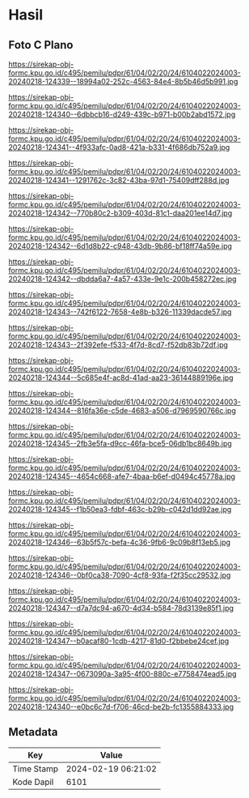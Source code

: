 # Hasil

## Foto C Plano

https://sirekap-obj-formc.kpu.go.id/c495/pemilu/pdpr/61/04/02/20/24/6104022024003-20240218-124339--18994a02-252c-4563-84e4-8b5b46d5b991.jpg

https://sirekap-obj-formc.kpu.go.id/c495/pemilu/pdpr/61/04/02/20/24/6104022024003-20240218-124340--6dbbcb16-d249-439c-b971-b00b2abd1572.jpg

https://sirekap-obj-formc.kpu.go.id/c495/pemilu/pdpr/61/04/02/20/24/6104022024003-20240218-124341--4f933afc-0ad8-421a-b331-4f686db752a9.jpg

https://sirekap-obj-formc.kpu.go.id/c495/pemilu/pdpr/61/04/02/20/24/6104022024003-20240218-124341--1291762c-3c82-43ba-97d1-75409dff288d.jpg

https://sirekap-obj-formc.kpu.go.id/c495/pemilu/pdpr/61/04/02/20/24/6104022024003-20240218-124342--770b80c2-b309-403d-81c1-daa201ee14d7.jpg

https://sirekap-obj-formc.kpu.go.id/c495/pemilu/pdpr/61/04/02/20/24/6104022024003-20240218-124342--6d1d8b22-c948-43db-9b86-bf18ff74a59e.jpg

https://sirekap-obj-formc.kpu.go.id/c495/pemilu/pdpr/61/04/02/20/24/6104022024003-20240218-124342--dbdda6a7-4a57-433e-9e1c-200b458272ec.jpg

https://sirekap-obj-formc.kpu.go.id/c495/pemilu/pdpr/61/04/02/20/24/6104022024003-20240218-124343--742f6122-7658-4e8b-b326-11339dacde57.jpg

https://sirekap-obj-formc.kpu.go.id/c495/pemilu/pdpr/61/04/02/20/24/6104022024003-20240218-124343--2f392efe-f533-4f7d-8cd7-f52db83b72df.jpg

https://sirekap-obj-formc.kpu.go.id/c495/pemilu/pdpr/61/04/02/20/24/6104022024003-20240218-124344--5c685e4f-ac8d-41ad-aa23-36144889196e.jpg

https://sirekap-obj-formc.kpu.go.id/c495/pemilu/pdpr/61/04/02/20/24/6104022024003-20240218-124344--816fa36e-c5de-4683-a506-d7969590766c.jpg

https://sirekap-obj-formc.kpu.go.id/c495/pemilu/pdpr/61/04/02/20/24/6104022024003-20240218-124345--2fb3e5fa-d9cc-46fa-bce5-06db1bc8649b.jpg

https://sirekap-obj-formc.kpu.go.id/c495/pemilu/pdpr/61/04/02/20/24/6104022024003-20240218-124345--4654c668-afe7-4baa-b6ef-d0494c45778a.jpg

https://sirekap-obj-formc.kpu.go.id/c495/pemilu/pdpr/61/04/02/20/24/6104022024003-20240218-124345--f1b50ea3-fdbf-463c-b29b-c042d1dd92ae.jpg

https://sirekap-obj-formc.kpu.go.id/c495/pemilu/pdpr/61/04/02/20/24/6104022024003-20240218-124346--63b5f57c-befa-4c36-9fb6-9c09b8f13eb5.jpg

https://sirekap-obj-formc.kpu.go.id/c495/pemilu/pdpr/61/04/02/20/24/6104022024003-20240218-124346--0bf0ca38-7090-4cf8-93fa-f2f35cc29532.jpg

https://sirekap-obj-formc.kpu.go.id/c495/pemilu/pdpr/61/04/02/20/24/6104022024003-20240218-124347--d7a7dc94-a670-4d34-b584-78d3139e85f1.jpg

https://sirekap-obj-formc.kpu.go.id/c495/pemilu/pdpr/61/04/02/20/24/6104022024003-20240218-124347--b0acaf80-1cdb-4217-81d0-f2bbebe24cef.jpg

https://sirekap-obj-formc.kpu.go.id/c495/pemilu/pdpr/61/04/02/20/24/6104022024003-20240218-124347--0673090a-3a95-4f00-880c-e7758474ead5.jpg

https://sirekap-obj-formc.kpu.go.id/c495/pemilu/pdpr/61/04/02/20/24/6104022024003-20240218-124340--e0bc6c7d-f706-46cd-be2b-fc1355884333.jpg


## Metadata

| Key        | Value               |
| ---------- | ------------------- |
| Time Stamp | 2024-02-19 06:21:02 |
| Kode Dapil | 6101                |



